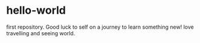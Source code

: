 # hello-world
first repository. Good luck to self on a journey to learn something new!
love travelling and seeing world.
